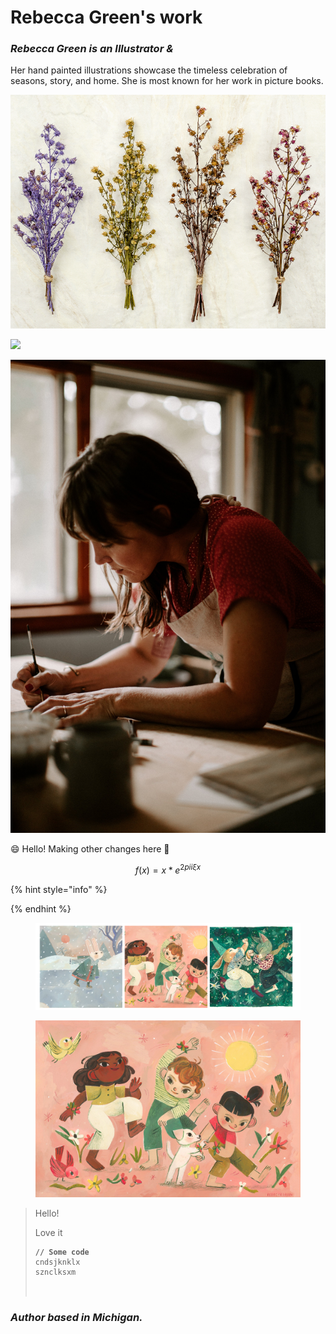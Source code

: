 # Rebecca Green's work

### _Rebecca Green is an Illustrator &_&#x20;

Her hand painted illustrations showcase the timeless celebration of seasons, story, and home. She is most known for her work in picture books.

![](../.gitbook/assets/driedbunches.png)

![](https://images.unsplash.com/photo-1641927676953-f12cc1b1a59a?crop=entropy\&cs=srgb\&fm=jpg\&ixid=M3wxOTcwMjR8MHwxfHJhbmRvbXx8fHx8fHx8fDE2OTA5NjQwMjB8\&ixlib=rb-4.0.3\&q=85)

![](../.gitbook/assets/H93A9948.jpeg)

:smile: Hello! Making other changes here 🌼

$$f(x) = x * e^{2 pi i \xi x}$$



{% hint style="info" %}

{% endhint %}

<figure><img src="../.gitbook/assets/CleanShot 2023-01-25 at 19.27.15@2x.png" alt=""><figcaption></figcaption></figure>

<figure><img src="../.gitbook/assets/TheSpringDance_WS.jpeg" alt=""><figcaption></figcaption></figure>

>
>
> Hello!
>
> Love it
>
> <pre><code><strong>// Some code
> </strong>cndsjknklx
> sznclksxm
>
>
> </code></pre>

### _Author based in Michigan._
